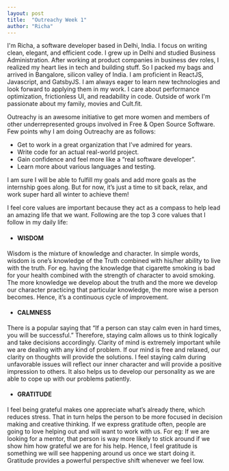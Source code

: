 ```yaml
---
layout: post
title:  "Outreachy Week 1"
author: "Richa"
---
```


I'm Richa, a software developer based in Delhi, India. I focus on writing clean, elegant, and efficient code. I grew up in Delhi and studied Business Administration. After working at product companies in business dev roles, I realized my heart lies in tech and building stuff. So I packed my bags and arrived in Bangalore, silicon valley of India. I am proficient in ReactJS, Javascript, and GatsbyJS. I am always eager to learn new technologies and look forward to applying them in my work. I care about performance optimization, frictionless UI, and readability in code. Outside of work I'm passionate about my family, movies and Cult.fit. 

Outreachy is an awesome initiative to get more women and members of other underrepresented groups involved in Free & Open Source Software.
Few points why I am doing Outreachy are as follows:

- Get to work in a great organization that I’ve admired for years.
- Write code for an actual real-world project.
- Gain confidence and feel more like a “real software developer”.
- Learn more about various languages and testing.

I am sure I will be able to fulfill my goals and add more goals as the internship goes along. But for now, it’s just a time to sit back, relax, and work super hard all winter to achieve them!

I feel core values are important because they act as a compass to help lead an amazing life that we want. Following are the top 3 core values that I follow in my daily life:

- #### WISDOM
Wisdom is the mixture of knowledge and character. In simple words, wisdom is one’s knowledge of the Truth combined with his/her ability to live with the truth. 
For eg. having the knowledge that cigarette smoking is bad for your health combined with the strength of character to avoid smoking.
The more knowledge we develop about the truth and the more we develop our character practicing that particular knowledge, the more wise a person becomes. Hence, it’s a continuous cycle of improvement. 

- #### CALMNESS
There is a popular saying that “If a person can stay calm even in hard times, you will be successful.” Therefore, staying calm allows us to think logically and take decisions accordingly. Clarity of mind is extremely important while we are dealing with any kind of problem. If our mind is free and relaxed, our clarity on thoughts will provide the solutions.
I feel staying calm during unfavorable issues will reflect our inner character and will provide a positive impression to others.  It also helps us to develop our personality as we are able to cope up with our problems patiently.

- #### GRATITUDE
I feel being grateful makes one appreciate what’s already there, which reduces stress. That in turn helps the person to be more focused in decision making and creative thinking. If we express gratitude often, people are going to love helping out and will want to work with us. 
For eg: If we are looking for a mentor, that person is way more likely to stick around if we show him how grateful we are for his help. Hence, I feel gratitude is something we will see happening around us once we start doing it. Gratitude provides a powerful perspective shift whenever we feel low.

